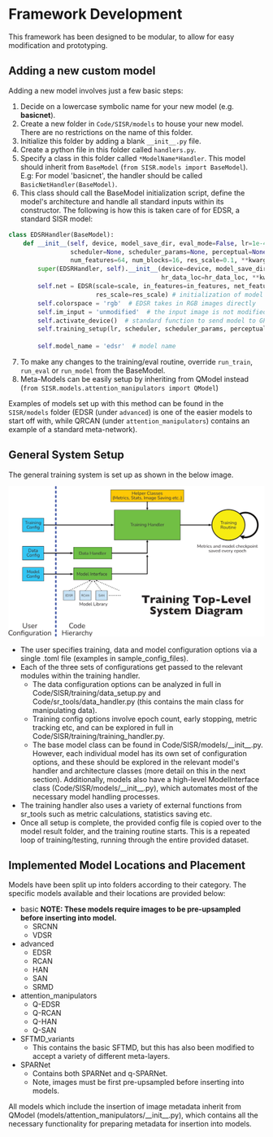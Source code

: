 Framework Development
================

This framework has been designed to be modular, to allow for easy modification and prototyping.  

## Adding a new custom model

Adding a new model involves just a few basic steps:
1. Decide on a lowercase symbolic name for your new model (e.g. **basicnet**).
2. Create a new folder in ```Code/SISR/models``` to house your new model.  There are no restrictions on the name of this folder.
3. Initialize this folder by adding a blank ```__init__.py``` file.
4. Create a python file in this folder called ```handlers.py```.
5. Specify a class in this folder called ```*ModelName*Handler```.  This model should inherit from ```BaseModel``` (```from SISR.models import BaseModel```).<br>
   E.g: For model 'basicnet', the handler should be called ```BasicNetHandler(BaseModel)```.
6. This class should call the BaseModel initialization script, define the model's architecture and handle all standard inputs within its constructor.  The following is how this is taken care of for EDSR, a standard SISR model:
```python
class EDSRHandler(BaseModel):
    def __init__(self, device, model_save_dir, eval_mode=False, lr=1e-4, scale=4, in_features=3, hr_data_loc=None,
                 scheduler=None, scheduler_params=None, perceptual=None,
                 num_features=64, num_blocks=16, res_scale=0.1, **kwargs):
        super(EDSRHandler, self).__init__(device=device, model_save_dir=model_save_dir, eval_mode=eval_mode,
                                          hr_data_loc=hr_data_loc, **kwargs)  # calling the BaseModel standard initialization protocol
        self.net = EDSR(scale=scale, in_features=in_features, net_features=num_features, num_blocks=num_blocks,
                        res_scale=res_scale) # initialization of model architecture
        self.colorspace = 'rgb'  # EDSR takes in RGB images directly
        self.im_input = 'unmodified'  # the input image is not modified before use
        self.activate_device()  # standard function to send model to GPU if in use
        self.training_setup(lr, scheduler, scheduler_params, perceptual, device)  # prepares schedulers and optimizers

        self.model_name = 'edsr'  # model name
```
7. To make any changes to the training/eval routine, override ```run_train```, ```run_eval``` or ```run_model``` from the BaseModel.
8. Meta-Models can be easily setup by inheriting from QModel instead (```from SISR.models.attention_manipulators import QModel```)

Examples of models set up with this method can be found in the ```SISR/models``` folder (EDSR (under ```advanced```) is one of the easier models to start off with, while QRCAN (under ```attention_manipulators```) contains an example of a standard meta-network).

## General System Setup

The general training system is set up as shown in the below image.

![training_system](training_system_diagram.png)
- The user specifies training, data and model configuration options via a single .toml file (examples in sample_config_files).
- Each of the three sets of configurations get passed to the relevant modules within the training handler.
  - The data configuration options can be analyzed in full in Code/SISR/training/data_setup.py and Code/sr_tools/data_handler.py (this contains the main class for manipulating data).
  - Training config options involve epoch count, early stopping, metric tracking etc, and can be explored in full in Code/SISR/training/training_handler.py.
  - The base model class can be found in Code/SISR/models/\_\_init\_\_.py.  However, each individual model has its own set of configuration options, and these should be explored in the relevant model's handler and architecture classes (more detail on this in the next section).  Additionally, models also have a high-level ModelInterface class (Code/SISR/models/\_\_init\_\_.py), which automates most of the necessary model handling processes. 
- The training handler also uses a variety of external functions from sr_tools such as metric calculations, statistics saving etc.
- Once all setup is complete, the provided config file is copied over to the model result folder, and the training routine starts.  This is a repeated loop of training/testing, running through the entire provided dataset.

## Implemented Model Locations and Placement

Models have been split up into folders according to their category.  The specific models available and their locations are provided below:
- basic **NOTE: These models require images to be pre-upsampled before inserting into model.**
  - SRCNN
  - VDSR
- advanced
  - EDSR
  - RCAN
  - HAN
  - SAN
  - SRMD
- attention_manipulators
  - Q-EDSR
  - Q-RCAN
  - Q-HAN
  - Q-SAN
- SFTMD_variants
  - This contains the basic SFTMD, but this has also been modified to accept a variety of different meta-layers.
- SPARNet
  - Contains both SPARNet and q-SPARNet.
  - Note, images must be first pre-upsampled before inserting into models.

All models which include the insertion of image metadata inherit from QModel (models/attention_manipulators/\_\_init\_\_.py), which contains all the necessary functionality for preparing metadata for insertion into models.
